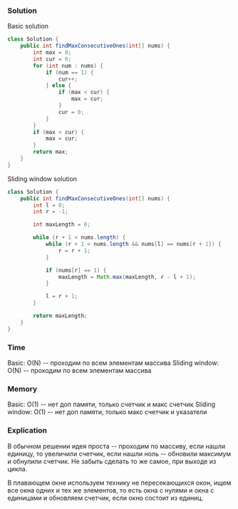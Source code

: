 ### Solution
Basic solution
```java
class Solution {
    public int findMaxConsecutiveOnes(int[] nums) {
        int max = 0;
        int cur = 0;
        for (int num : nums) {
            if (num == 1) {
                cur++;
            } else {
                if (max < cur) {
                    max = cur;
                }
                cur = 0;
            }
        }
        if (max < cur) {
            max = cur;
        }
        return max;
    }
}
```
Sliding window solution
```java
class Solution {
    public int findMaxConsecutiveOnes(int[] nums) {
        int l = 0;
        int r = -1;

        int maxLength = 0;

        while (r + 1 < nums.length) {
            while (r + 1 < nums.length && nums[l] == nums[r + 1]) {
                r = r + 1;
            }

            if (nums[r] == 1) {
                maxLength = Math.max(maxLength, r - l + 1);
            }

            l = r + 1;
        }

        return maxLength;
    }
}
```
### Time
Basic: O(N) -- проходим по всем элементам массива
Sliding window: O(N) -- проходим по всем элементам массива
### Memory
Basic: O(1) -- нет доп памяти, только счетчик и макс счетчик
Sliding window: O(1) -- нет доп памяти, только макс счетчик и указатели
### Explication
В обычном решении идея проста -- проходим по массиву, если нашли единицу, то увеличили счетчик,
если нашли ноль -- обновили максимум и обнулили счетчик. Не забыть сделать то же самое, при выходе
из цикла.

В плавающем окне используем технику не пересекающихся окон, ищем все окна одних и тех же элементов,
то есть окна с нулями и окна с единицами и обновляем счетчик, если окно состоит из единиц.
